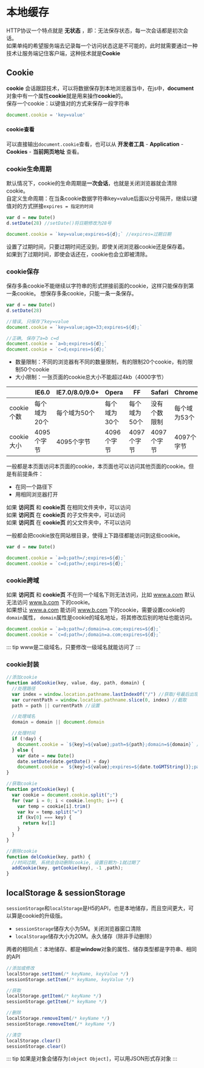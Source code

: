 # 本地缓存
HTTP协议一个特点就是 **无状态** ，即：无法保存状态，每一次会话都是初次会话。\
如果单纯的希望服务端去记录每一个访问状态这是不可能的，此时就需要通过一种技术让服务端记住客户端，这种技术就是**Cookie**

## Cookie
**cookie** 会话跟踪技术，可以将数据保存到本地浏览器当中，在js中，**document**对象中有一个属性**cookie**就是用来操作**cookie**的。\
保存一个cookie：以键值对的方式来保存一段字符串
```js
document.cookie = 'key=value'
```

#### cookie查看
可以直接输出`document.cookie`查看，也可以从 **开发者工具** - **Application** - **Cookies** - **当前网页地址** 查看。

### cookie生命周期
默认情况下，cookie的生命周期是**一次会话**，也就是关闭浏览器就会清除cookie。\
自定义生命周期：在当条cookie数据字符串key=value后面以分号隔开，继续以键值对的方式拼接`expires = 指定的时间`
```js
var d = new Date()
d.setDate(28) //setDate()将日期修改为28号 

document.cookie = `key=value;expires=${d};` //expires=过期日期 
```
设置了过期时间，只要过期时间还没到，即使关闭浏览器cookie还是保存着。\
如果到了过期时间，即使会话还在，cookie也会立即被清除。

### cookie保存
保存多条cookie不能继续以字符串的形式拼接前面的cookie，这样只能保存到第一条cookie。
想保存多条cookie，只能一条一条保存。
```js
var d = new Date()
d.setDate(28)

//错误, 只保存了key=value 
document.cookie = `key=value;age=33;expires=${d};`

//正确, 保存了a=b c=d 
document.cookie = `a=b;expires=${d};`
document.cookie = `c=d;expires=${d};`
```
* 数量限制：不同的浏览器有不同的数量限制，有的限制20个cookie，有的限制50个cookie
* 大小限制：一张页面的cookie总大小不能超过4kb（4000字节）

|           | IE6.0      | IE7.0/8.0/9.0+ | Opera       | FF          | Safari      | Chrome      |
| --------- | -----------|----------------|-------------|-------------|-------------|-------------|
| cookie个数 | 每个域为20个 | 每个域为50个    | 每个域为30个  | 每个域为50个 | 没有个数限制   | 每个域为53个 |
| cookie大小 | 4095个字节  | 4095个字节      | 4096个字节   | 4097个字节  | 4097个字节    | 4097个字节   |

一般都是本页面访问本页面的cookie，本页面也可以访问其他页面的cookie。但是有前提条件：
 * 在同一个路径下
 * 用相同浏览器打开

如果 **访问页** 和 **cookie页** 在相同文件夹中，可以访问\
如果 **访问页** 在 **cookie页** 的子文件夹中，可以访问\
如果 **访问页** 在 **cookie页** 的父文件夹中，不可以访问

一般都会把cookie放在网站根目录，使得上下路径都能访问到这些cookie。
```js
var d = new Date()

document.cookie = `a=b;path=/;expires=${d};` 
document.cookie = `c=d;path=/;expires=${d};`
```

### cookie跨域
如果 **访问页** 和 **cookie页** 不在同一个域名下则无法访问，比如 <u>www.a.com</u> 默认无法访问 <u>www.b.com</u> 下的cookie。\
如果想让 <u>www.a.com</u> 能访问 <u>www.b.com</u> 下的cookie，需要设置cookie的`domain`属性，
`domain`属性是cookie的域名地址，将其修改后别的地址也能访问。
```js
document.cookie = `a=b;path=/;domain=a.com;expires=${d};`
document.cookie = `c=d;path=/;domain=a.com;expires=${d};`
```
::: tip
www是二级域名，只要修改一级域名就能访问了
:::

### cookie封装
```js
//添加cookie
function addCookie(key, value, day, path, domain) {
  //处理路径
  var index = window.location.pathname.lastIndexOf("/") //获取/号最后出现的位置
  var currentPath = window.location.pathname.slice(0, index) //截取
  path = path || currentPath //设置

  //处理域名
  domain = domain || document.domain

  //处理时间
  if (!day) {
    document.cookie = `${key}=${value};path=${path};domain=${domain}` //没有时间，系统会默认生成(一次会话)
  } else {
    var date = new Date()
    date.setDate(date.getDate() + day)
    document.cookie = `${key}=${value};expires=${date.toGMTString()};path=${path};domain=${domain}`    
}

//获取cookie
function getCookie(key) {
  var cookie = document.cookie.split(";")
  for (var i = 0; i < cookie.length; i++) {
    var temp = cookie[i].trim()
    var kv = temp.split("=")
    if (kv[0] === key) {
      return kv[1]
    }
  }
}

//删除cookie
function delCookie(key, path) {
  //时间过期, 系统会自动删除cookie, 设置日期为-1就过期了
  addCookie(key, getCookie(key), -1 ,path);
}
```

## localStorage & sessionStorage
`sessionStorage`和`localStorage`是H5的API，也是本地储存，而且空间更大，可以算是cookie的升级版。
* `sessionStorage`储存大小为5M。关闭浏览器窗口清除
* `localStorage`储存大小为20M。永久储存（除非手动删除）

两者的相同点：本地储存、都是**window**对象的属性、储存类型都是字符串、相同的API

```js
//添加或修改
localStorage.setItem(/* keyName, keyValue */)
sessionStorage.setItem(/* keyName, keyValue */)

//获取
localStorage.getItem(/* keyName */)
sessionStorage.getItem(/* keyName */)

//删除
localStorage.removeItem(/* keyName */) 
sessionStorage.removeItem(/* keyName */)

//清空
localStorage.clear()
sessionStorage.clear()
```
::: tip
如果是对象会储存为`[object Object]`，可以用JSON形式存对象
:::